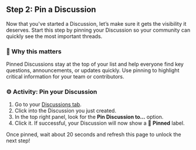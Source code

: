<!--
  <<< Author notes: Step 2 >>>
  Start this step by acknowledging the previous step.
  Define terms and link to docs.github.com.
-->

<!-- <<< Author notes: Step 2 >>> -->
## Step 2: Pin a Discussion 

Now that you've started a Discussion, let’s make sure it gets the visibility it deserves. Start this step by pinning your Discussion so your community can quickly see the most important threads. 

### 🤔 Why this matters

Pinned Discussions stay at the top of your list and help everyone find key questions, announcements, or updates quickly. Use pinning to highlight critical information for your team or contributors.

### ⚙️ Activity: Pin your Discussion

1. Go to your [Discussions tab](../../discussions).
2. Click into the Discussion you just created.
3. In the top right panel, look for the **Pin Discussion to…** option.
4. Click it. If successful, your Discussion will now show a 📌 **Pinned** label.

Once pinned, wait about 20 seconds and refresh this page to unlock the next step!

